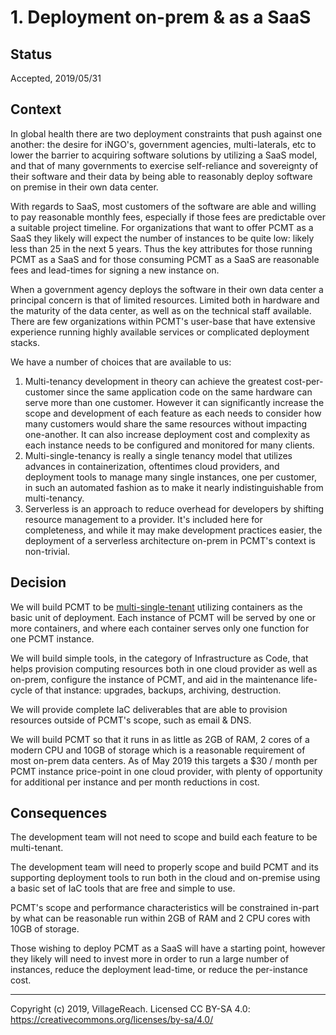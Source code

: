 # 1. Deployment on-prem & as a SaaS

## Status

Accepted, 2019/05/31

## Context

In global health there are two deployment constraints that push against one
another:  the desire for iNGO's, government agencies, multi-laterals, etc to
lower the barrier to acquiring software solutions by utilizing a SaaS model,
and that of many governments to exercise self-reliance and sovereignty of their
software and their data by being able to reasonably deploy software on premise
in their own data center.

With regards to SaaS, most customers of the software are able and willing to
pay reasonable monthly fees, especially if those fees are predictable over a
suitable project timeline.  For organizations that want to offer PCMT as a
SaaS they likely will expect the number of instances to be quite low:  likely
less than 25 in the next 5 years.  Thus the key attributes for those running
PCMT as a SaaS and for those consuming PCMT as a SaaS are reasonable fees and
lead-times for signing a new instance on.

When a government agency deploys the software in their own data center a
principal concern is that of limited resources.  Limited both in hardware and
the maturity of the data center, as well as on the technical staff available.
There are few organizations within PCMT's user-base that have extensive 
experience running highly available services or complicated deployment stacks.

We have a number of choices that are available to us:

1. Multi-tenancy development in theory can achieve the greatest 
   cost-per-customer since the same application code on the same hardware
   can serve more than one customer.  However it can significantly increase
   the scope and development of each feature as each needs to consider how
   many customers would share the same resources without impacting one-another.
   It can also increase deployment cost and complexity as each instance needs
   to be configured and monitored for many clients.
1. Multi-single-tenancy is really a single tenancy model that utilizes advances
   in containerization, oftentimes cloud providers, and deployment tools to 
   manage many single instances, one per customer, in such an automated fashion
   as to make it nearly indistinguishable from multi-tenancy.
1. Serverless is an approach to reduce overhead for developers by shifting 
   resource management to a provider.  It's included here for completeness, 
   and while it may make development practices easier, the deployment of a 
   serverless architecture on-prem in PCMT's context is non-trivial.

## Decision

We will build PCMT to be [multi-single-tenant][multi-single-tenant] utilizing 
containers as the basic unit of deployment.  Each instance of PCMT will be 
served by one or more containers, and where each container serves only one 
function for one PCMT instance.

We will build simple tools, in the category of Infrastructure as Code, that
helps provision computing resources both in one cloud provider as well as
on-prem, configure the instance of PCMT, and aid in the maintenance life-cycle 
of that instance:  upgrades, backups, archiving, destruction.

We will provide complete IaC deliverables that are able to provision resources
outside of PCMT's scope, such as email & DNS.

We will build PCMT so that it runs in as little as 2GB of RAM, 2 cores of a 
modern CPU and 10GB of storage which is a reasonable requirement of most on-prem 
data centers.  As of May 2019 this targets a $30 / month per PCMT
instance price-point in one cloud provider, with plenty of opportunity for 
additional per instance and per month reductions in cost.

[multi-single-tenant]: https://www.linkedin.com/pulse/architecture-constraints-end-multi-tenancy-gregor-hohpe/

## Consequences

The development team will not need to scope and build each feature to be
multi-tenant.

The development team will need to properly scope and build PCMT and its
supporting deployment tools to run both in the cloud and on-premise using
a basic set of IaC tools that are free and simple to use.

PCMT's scope and performance characteristics will be constrained in-part by 
what can be reasonable run within 2GB of RAM and 2 CPU cores with 10GB of 
storage.

Those wishing to deploy PCMT as a SaaS will have a starting point, however they
likely will need to invest more in order to run a large number of instances,
reduce the deployment lead-time, or reduce the per-instance cost.

---
Copyright (c) 2019, VillageReach.  Licensed CC BY-SA 4.0:  https://creativecommons.org/licenses/by-sa/4.0/
